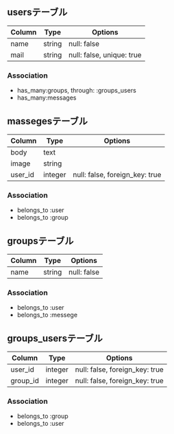 ## usersテーブル

|Column|Type|Options|
|------|----|-------|
|name|string|null: false|
|mail|string|null: false, unique: true|

### Association
- has_many:groups, through: :groups_users
- has_many:messages

## massegesテーブル

|Column|Type|Options|
|------|----|-------|
|body|text||
|image|string||
|user_id|integer|null: false, foreign_key: true|

### Association
- belongs_to :user
- belongs_to :group

## groupsテーブル
|Column|Type|Options|
|------|----|-------|
|name|string|null: false|

### Association
- belongs_to :user
- belongs_to :messege

## groups_usersテーブル

|Column|Type|Options|
|------|----|-------|
|user_id|integer|null: false, foreign_key: true|
|group_id|integer|null: false, foreign_key: true|

### Association
- belongs_to :group
- belongs_to :user
